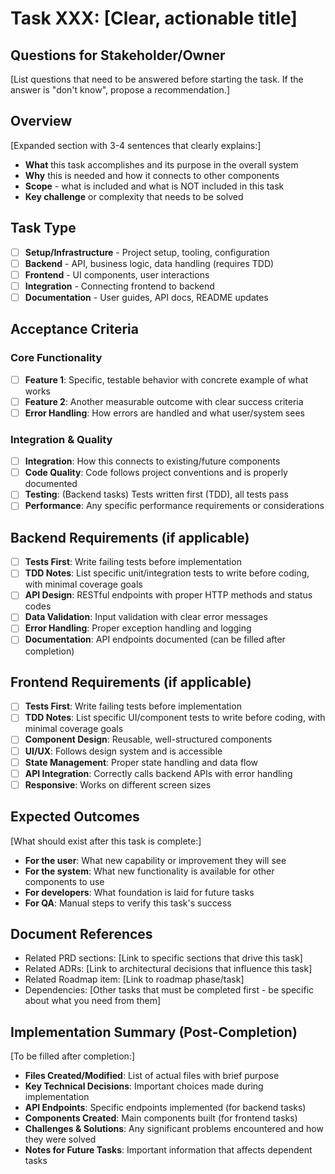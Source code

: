 # Task XXX: [Clear, actionable title]

## Questions for Stakeholder/Owner
[List questions that need to be answered before starting the task. If the answer is "don't know", propose a recommendation.]

## Overview
[Expanded section with 3-4 sentences that clearly explains:]
- **What** this task accomplishes and its purpose in the overall system
- **Why** this is needed and how it connects to other components
- **Scope** - what is included and what is NOT included in this task
- **Key challenge** or complexity that needs to be solved

## Task Type
- [ ] **Setup/Infrastructure** - Project setup, tooling, configuration
- [ ] **Backend** - API, business logic, data handling (requires TDD)
- [ ] **Frontend** - UI components, user interactions
- [ ] **Integration** - Connecting frontend to backend
- [ ] **Documentation** - User guides, API docs, README updates

## Acceptance Criteria
### Core Functionality
- [ ] **Feature 1**: Specific, testable behavior with concrete example of what works
- [ ] **Feature 2**: Another measurable outcome with clear success criteria
- [ ] **Error Handling**: How errors are handled and what user/system sees

### Integration & Quality
- [ ] **Integration**: How this connects to existing/future components
- [ ] **Code Quality**: Code follows project conventions and is properly documented
- [ ] **Testing**: (Backend tasks) Tests written first (TDD), all tests pass
- [ ] **Performance**: Any specific performance requirements or considerations

## Backend Requirements (if applicable)
- [ ] **Tests First**: Write failing tests before implementation
- [ ] **TDD Notes**: List specific unit/integration tests to write before coding, with minimal coverage goals
- [ ] **API Design**: RESTful endpoints with proper HTTP methods and status codes
- [ ] **Data Validation**: Input validation with clear error messages
- [ ] **Error Handling**: Proper exception handling and logging
- [ ] **Documentation**: API endpoints documented (can be filled after completion)

## Frontend Requirements (if applicable)
- [ ] **Tests First**: Write failing tests before implementation
- [ ] **TDD Notes**: List specific UI/component tests to write before coding, with minimal coverage goals
- [ ] **Component Design**: Reusable, well-structured components
- [ ] **UI/UX**: Follows design system and is accessible
- [ ] **State Management**: Proper state handling and data flow
- [ ] **API Integration**: Correctly calls backend APIs with error handling
- [ ] **Responsive**: Works on different screen sizes

## Expected Outcomes
[What should exist after this task is complete:]
- **For the user**: What new capability or improvement they will see
- **For the system**: What new functionality is available for other components to use
- **For developers**: What foundation is laid for future tasks
- **For QA**: Manual steps to verify this task's success

## Document References
- Related PRD sections: [Link to specific sections that drive this task]
- Related ADRs: [Link to architectural decisions that influence this task]
- Related Roadmap item: [Link to roadmap phase/task]
- Dependencies: [Other tasks that must be completed first - be specific about what you need from them]

## Implementation Summary (Post-Completion)
[To be filled after completion:]
- **Files Created/Modified**: List of actual files with brief purpose
- **Key Technical Decisions**: Important choices made during implementation
- **API Endpoints**: Specific endpoints implemented (for backend tasks)
- **Components Created**: Main components built (for frontend tasks)
- **Challenges & Solutions**: Any significant problems encountered and how they were solved
- **Notes for Future Tasks**: Important information that affects dependent tasks
